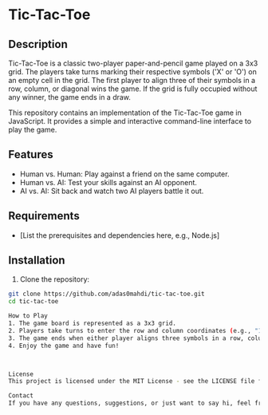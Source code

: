 # Tic-Tac-Toe



## Description

Tic-Tac-Toe is a classic two-player paper-and-pencil game played on a 3x3 grid. The players take turns marking their respective symbols ('X' or 'O') on an empty cell in the grid. The first player to align three of their symbols in a row, column, or diagonal wins the game. If the grid is fully occupied without any winner, the game ends in a draw.

This repository contains an implementation of the Tic-Tac-Toe game in JavaScript. It provides a simple and interactive command-line interface to play the game.

## Features

- Human vs. Human: Play against a friend on the same computer.
- Human vs. AI: Test your skills against an AI opponent.
- AI vs. AI: Sit back and watch two AI players battle it out.

## Requirements

- [List the prerequisites and dependencies here, e.g., Node.js]

## Installation

1. Clone the repository:

```bash
git clone https://github.com/adas0mahdi/tic-tac-toe.git
cd tic-tac-toe

How to Play
1. The game board is represented as a 3x3 grid.
2. Players take turns to enter the row and column coordinates (e.g., "1 2") where they want to place their symbol ('X' or 'O').
3. The game ends when either player aligns three symbols in a row, column, or diagonal or when the grid is fully occupied without a winner (a draw).
4. Enjoy the game and have fun!



License
This project is licensed under the MIT License - see the LICENSE file for details.

Contact
If you have any questions, suggestions, or just want to say hi, feel free to contact the project maintainers at [adas0mahdi@gmail.com].
